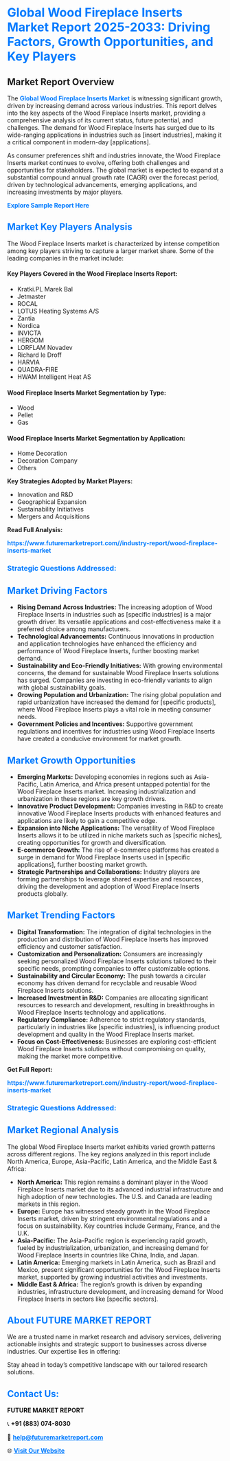 <h1 style="color: #007BFF;">Global Wood Fireplace Inserts Market Report 2025-2033: Driving Factors, Growth Opportunities, and Key Players</h1>

<section id="overview">
<h2>Market Report Overview</h2>
<p>The <a href="https://www.futuremarketreport.com//industry-report/wood-fireplace-inserts-market" style="color: #007BFF; text-decoration: none;"><strong>Global Wood Fireplace Inserts Market</strong></a> is witnessing significant growth, driven by increasing demand across various industries. This report delves into the key aspects of the Wood Fireplace Inserts market, providing a comprehensive analysis of its current status, future potential, and challenges. The demand for Wood Fireplace Inserts has surged due to its wide-ranging applications in industries such as [insert industries], making it a critical component in modern-day [applications].</p>
<p>As consumer preferences shift and industries innovate, the Wood Fireplace Inserts market continues to evolve, offering both challenges and opportunities for stakeholders. The global market is expected to expand at a substantial compound annual growth rate (CAGR) over the forecast period, driven by technological advancements, emerging applications, and increasing investments by major players.</p>
</section>

<section id="overview">
<p><a href="https://www.futuremarketreport.com//request-sample/reportId=89214" style="color: #007BFF; text-decoration: none;"><strong>Explore Sample Report Here</strong></a></p>
</section>

<section id="key-players">
<h2 style="color: #007BFF;">Market Key Players Analysis</h2>
<p>The Wood Fireplace Inserts market is characterized by intense competition among key players striving to capture a larger market share. Some of the leading companies in the market include:</p>
<h4>Key Players Covered in the Wood Fireplace Inserts Report:</h4>
<ul><li>Kratki.PL Marek Bal</li><li>Jetmaster</li><li>ROCAL</li><li>LOTUS Heating Systems A/S</li><li>Zantia</li><li>Nordica</li><li>INVICTA</li><li>HERGOM</li><li>LORFLAM Novadev</li><li>Richard le Droff</li><li>HARVIA</li><li>QUADRA-FIRE</li><li>HWAM Intelligent Heat AS</li></ul>
<h4>Wood Fireplace Inserts Market Segmentation by Type:</h4>
<ul><li>Wood</li><li>Pellet</li><li>Gas</li></ul>

<h4>Wood Fireplace Inserts Market Segmentation by Application:</h4>
<ul><li>Home Decoration</li><li>Decoration Company</li><li>Others</li></ul>
<p><strong>Key Strategies Adopted by Market Players:</strong></p>
<ul>
<li>Innovation and R&D</li>
<li>Geographical Expansion</li>
<li>Sustainability Initiatives</li>
<li>Mergers and Acquisitions</li>
</ul>
</section>

<section>
<p><strong>Read Full Analysis: </strong></p><a href="https://www.futuremarketreport.com//industry-report/wood-fireplace-inserts-market" style="color: #007BFF; text-decoration: none;"><strong>https://www.futuremarketreport.com//industry-report/wood-fireplace-inserts-market</strong></a>
<h3 style="color: #007BFF;">Strategic Questions Addressed:</h3>
</section>

<section id="driving-factors">
<h2 style="color: #007BFF;">Market Driving Factors</h2>
<ul>
<li><strong>Rising Demand Across Industries:</strong> The increasing adoption of Wood Fireplace Inserts in industries such as [specific industries] is a major growth driver. Its versatile applications and cost-effectiveness make it a preferred choice among manufacturers.</li>
<li><strong>Technological Advancements:</strong> Continuous innovations in production and application technologies have enhanced the efficiency and performance of Wood Fireplace Inserts, further boosting market demand.</li>
<li><strong>Sustainability and Eco-Friendly Initiatives:</strong> With growing environmental concerns, the demand for sustainable Wood Fireplace Inserts solutions has surged. Companies are investing in eco-friendly variants to align with global sustainability goals.</li>
<li><strong>Growing Population and Urbanization:</strong> The rising global population and rapid urbanization have increased the demand for [specific products], where Wood Fireplace Inserts plays a vital role in meeting consumer needs.</li>
<li><strong>Government Policies and Incentives:</strong> Supportive government regulations and incentives for industries using Wood Fireplace Inserts have created a conducive environment for market growth.</li>
</ul>
</section>

<section id="growth-opportunities">
<h2 style="color: #007BFF;">Market Growth Opportunities</h2>
<ul>
<li><strong>Emerging Markets:</strong> Developing economies in regions such as Asia-Pacific, Latin America, and Africa present untapped potential for the Wood Fireplace Inserts market. Increasing industrialization and urbanization in these regions are key growth drivers.</li>
<li><strong>Innovative Product Development:</strong> Companies investing in R&D to create innovative Wood Fireplace Inserts products with enhanced features and applications are likely to gain a competitive edge.</li>
<li><strong>Expansion into Niche Applications:</strong> The versatility of Wood Fireplace Inserts allows it to be utilized in niche markets such as [specific niches], creating opportunities for growth and diversification.</li>
<li><strong>E-commerce Growth:</strong> The rise of e-commerce platforms has created a surge in demand for Wood Fireplace Inserts used in [specific applications], further boosting market growth.</li>
<li><strong>Strategic Partnerships and Collaborations:</strong> Industry players are forming partnerships to leverage shared expertise and resources, driving the development and adoption of Wood Fireplace Inserts products globally.</li>
</ul>
</section>

<section id="trending-factors">
<h2 style="color: #007BFF;">Market Trending Factors</h2>
<ul>
<li><strong>Digital Transformation:</strong> The integration of digital technologies in the production and distribution of Wood Fireplace Inserts has improved efficiency and customer satisfaction.</li>
<li><strong>Customization and Personalization:</strong> Consumers are increasingly seeking personalized Wood Fireplace Inserts solutions tailored to their specific needs, prompting companies to offer customizable options.</li>
<li><strong>Sustainability and Circular Economy:</strong> The push towards a circular economy has driven demand for recyclable and reusable Wood Fireplace Inserts solutions.</li>
<li><strong>Increased Investment in R&D:</strong> Companies are allocating significant resources to research and development, resulting in breakthroughs in Wood Fireplace Inserts technology and applications.</li>
<li><strong>Regulatory Compliance:</strong> Adherence to strict regulatory standards, particularly in industries like [specific industries], is influencing product development and quality in the Wood Fireplace Inserts market.</li>
<li><strong>Focus on Cost-Effectiveness:</strong> Businesses are exploring cost-efficient Wood Fireplace Inserts solutions without compromising on quality, making the market more competitive.</li>
</ul>
</section>

<section>
<p><strong>Get Full Report: </strong></p><a href="https://www.futuremarketreport.com//industry-report/wood-fireplace-inserts-market" style="color: #007BFF; text-decoration: none;"><strong>https://www.futuremarketreport.com//industry-report/wood-fireplace-inserts-market</strong></a>
<h3 style="color: #007BFF;">Strategic Questions Addressed:</h3>
</section>


<section id="regional-analysis">
<h2 style="color: #007BFF;">Market Regional Analysis</h2>
<p>The global Wood Fireplace Inserts market exhibits varied growth patterns across different regions. The key regions analyzed in this report include North America, Europe, Asia-Pacific, Latin America, and the Middle East & Africa:</p>
<ul>
<li><strong>North America:</strong> This region remains a dominant player in the Wood Fireplace Inserts market due to its advanced industrial infrastructure and high adoption of new technologies. The U.S. and Canada are leading markets in this region.</li>
<li><strong>Europe:</strong> Europe has witnessed steady growth in the Wood Fireplace Inserts market, driven by stringent environmental regulations and a focus on sustainability. Key countries include Germany, France, and the U.K.</li>
<li><strong>Asia-Pacific:</strong> The Asia-Pacific region is experiencing rapid growth, fueled by industrialization, urbanization, and increasing demand for Wood Fireplace Inserts in countries like China, India, and Japan.</li>
<li><strong>Latin America:</strong> Emerging markets in Latin America, such as Brazil and Mexico, present significant opportunities for the Wood Fireplace Inserts market, supported by growing industrial activities and investments.</li>
<li><strong>Middle East & Africa:</strong> The region’s growth is driven by expanding industries, infrastructure development, and increasing demand for Wood Fireplace Inserts in sectors like [specific sectors].</li>
</ul>
</section>

<footer>
<h2 style="color: #007BFF;">About FUTURE MARKET REPORT</h2>
<p>We are a trusted name in market research and advisory services, delivering actionable insights and strategic support to businesses across diverse industries. Our expertise lies in offering:</p>

<p>Stay ahead in today’s competitive landscape with our tailored research solutions.</p>

<h2 style="color: #007BFF;">Contact Us:</h2>
<p><strong>FUTURE MARKET REPORT</strong></p>
<p>📞 <strong>+91 (883) 074-8030</strong></p>
<p>📧 <strong><a href="mailto:help@futuremarketreport.com" style="color: #007BFF;">help@futuremarketreport.com</a></strong></p>
<p>🌐 <strong><a href="https://www.futuremarketreport.com/" style="color: #007BFF;">Visit Our Website</a></strong></p>
</footer>